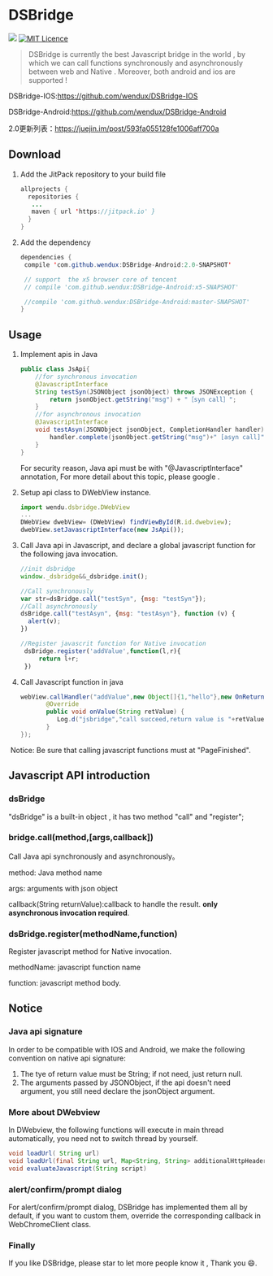 
# DSBridge

[![](https://jitpack.io/v/wendux/DSBridge-Android.svg)](https://jitpack.io/#wendux/DSBridge-Android)   [![MIT Licence](https://img.shields.io/packagist/l/doctrine/orm.svg)](https://opensource.org/licenses/mit-license.php)
>DSBridge is currently the best Javascript bridge  in the world , by which we can call functions synchronously and asynchronously between web and Native . Moreover, both android and ios  are supported  ! 

DSBridge-IOS:https://github.com/wendux/DSBridge-IOS

DSBridge-Android:https://github.com/wendux/DSBridge-Android

2.0更新列表：https://juejin.im/post/593fa055128fe1006aff700a

## Download

1. Add the JitPack repository to your build file

   ```java
   allprojects {
     repositories {
      ...
      maven { url 'https://jitpack.io' }
     }
   }
   ```

2. Add the dependency

   ```java
   dependencies {
   	compile 'com.github.wendux:DSBridge-Android:2.0-SNAPSHOT'

   	// support  the x5 browser core of tencent
   	// compile 'com.github.wendux:DSBridge-Android:x5-SNAPSHOT'

   	//compile 'com.github.wendux:DSBridge-Android:master-SNAPSHOT'
   }
   ```

## Usage

1. Implement apis in Java

   ```java
   public class JsApi{
       //for synchronous invocation
       @JavascriptInterface
       String testSyn(JSONObject jsonObject) throws JSONException {
           return jsonObject.getString("msg") + "［syn call］";
       }
       //for asynchronous invocation
       @JavascriptInterface
       void testAsyn(JSONObject jsonObject, CompletionHandler handler) throws JSONException {
           handler.complete(jsonObject.getString("msg")+" [asyn call]");
       }
   }
   ```

   For security reason, Java api must be with "@JavascriptInterface" annotation, For more detail about this topic, please google .

2. Setup api class to DWebView  instance.

   ```javascript
   import wendu.dsbridge.DWebView
   ...
   DWebView dwebView= (DWebView) findViewById(R.id.dwebview);
   dwebView.setJavascriptInterface(new JsApi());
   ```

3. Call Java api in Javascript, and declare a global  javascript function for the following java invocation.

   ```javascript
   //init dsbridge
   window._dsbridge&&_dsbridge.init();

   //Call synchronously 
   var str=dsBridge.call("testSyn", {msg: "testSyn"});
   //Call asynchronously
   dsBridge.call("testAsyn", {msg: "testAsyn"}, function (v) {
     alert(v);
   })

   //Register javascrit function for Native invocation
    dsBridge.register('addValue',function(l,r){
        return l+r;
    })
   ```

4. Call Javascript function in java

   ```java
   webView.callHandler("addValue",new Object[]{1,"hello"},new OnReturnValue(){
          @Override
          public void onValue(String retValue) {
             Log.d("jsbridge","call succeed,return value is "+retValue);
          }
   });
   ```

​    Notice: Be sure that calling javascript functions must at  "PageFinished". 



## Javascript API introduction

### **dsBridge** 

"dsBridge" is a built-in object , it has two method "call" and "register";

### bridge.call(method,[args,callback])

Call Java api synchronously and asynchronously。

method: Java method name

args: arguments with json object

callback(String returnValue):callback to handle the result. **only asynchronous invocation required**.

### dsBridge.register(methodName,function)

Register javascript method for Native invocation.

methodName: javascript function name

function: javascript method body.

## Notice

### Java api signature

In order to be compatible with IOS and Android, we make the following convention  on native api signature:

1. The tye of return value must be String; if not need, just return null.
2. The arguments  passed by   JSONObject, if the api doesn't need argument, you still need declare the jsonObject argument. 

### More about DWebview

In DWebview, the following functions will execute in main thread automatically, you need not to switch thread by yourself.

```java
void loadUrl( String url) 
void loadUrl(final String url, Map<String, String> additionalHttpHeaders)
void evaluateJavascript(String script) 
```



###  alert/confirm/prompt dialog
For alert/confirm/prompt dialog, DSBridge has implemented them  all by default, if you want to custom them, override the corresponding  callback in WebChromeClient class.
### Finally

If you like DSBridge, please star to let more people know it , Thank you  😄.

